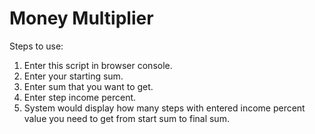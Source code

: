 # Money Multiplier

Steps to use:
1. Enter this script in browser console.
2. Enter your starting sum.
3. Enter sum that you want to get.
4. Enter step income percent.
5. System would display how many steps with entered income percent value you need to get from start sum to final sum.
